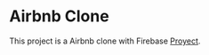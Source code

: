 # Airbnb Clone

This project is a Airbnb clone with Firebase [Proyect](https://airbnb-clone-b0900.web.app).




